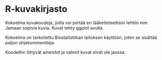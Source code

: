 # R-kuvakirjasto
Kokoelma kuvakoodeja, joilla voi piirtää eri lääketieteellisiin lehtiin mm Jamaan sopivia kuvia. Kuvat tehty ggplot avulla.

Kokoelma on tarkoitettu Biostatistiikan laitoksen käyttöön, joten se sisältää paljon ohjekommentteja.

Koodeihin liittyvät aineistot ja valmiit kuvat eivät ole jaossa.

